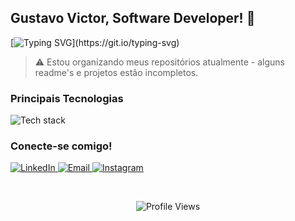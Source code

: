 ## Gustavo Victor, Software Developer! 👋

  [![Typing SVG](https://readme-typing-svg.demolab.com?font=Fira+Code&size=50&duration=1000&pause=2000&center=false&vCenter=true&random=true&width=2000&height=100&lines=Desenvolvedor+de+software+com+mais+de+3+anos+de+experi%C3%AAncia.;Apaixonado+por+c%C3%B3digo%2C+m%C3%BAsica+e+games.;Desenvolvo+jogos%2C+sistemas+e+solu%C3%A7%C3%B5es++multiplataformas.;Atuo+principalmente+com+C%23+e+Unity.;Gosto+de+explorar+outras+ferramentas+e+linguagens.)](https://git.io/typing-svg)

> ⚠️ Estou organizando meus repositórios atualmente - alguns readme's e projetos estão incompletos.

<h3 align="left">Principais Tecnologias</h3>

<p align="left">
  <img src="https://skillicons.dev/icons?i=cs,dotnet,java,cpp,py,unity,unreal,androidstudio,opencv,vscode,visualstudio,github,git" alt="Tech stack" />
</p>

<h3 align="left">Conecte-se comigo!</h3>

<p align="left">
  <a href="https://www.linkedin.com/in/gustavo-vict/" target="_blank">
    <img src="https://img.shields.io/badge/-LinkedIn-%230077B5?style=for-the-badge&logo=linkedin&logoColor=white" alt="LinkedIn" />
  </a>
  <a href="mailto:gustavo.pinheiro@unifebe.edu.br" target="_blank">
    <img src="https://img.shields.io/badge/-Email-%23333?style=for-the-badge&logo=gmail&logoColor=white" alt="Email" />
  </a>
  <a href="https://instagram.com/guavovic" target="_blank">
    <img src="https://img.shields.io/badge/-Instagram-%23E4405F?style=for-the-badge&logo=instagram&logoColor=white" alt="Instagram" />
  </a>
</p>

<br>

<p align="center">
  <img src="https://komarev.com/ghpvc/?username=guavovic&label=profile%20views&color=0e75b6&style=flat" alt="Profile Views" />
</p>
